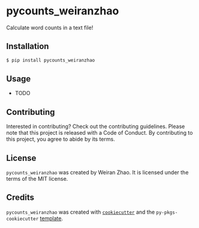 # pycounts_weiranzhao

Calculate word counts in a text file!

## Installation

```bash
$ pip install pycounts_weiranzhao
```

## Usage

- TODO

## Contributing

Interested in contributing? Check out the contributing guidelines. Please note that this project is released with a Code of Conduct. By contributing to this project, you agree to abide by its terms.

## License

`pycounts_weiranzhao` was created by Weiran Zhao. It is licensed under the terms of the MIT license.

## Credits

`pycounts_weiranzhao` was created with [`cookiecutter`](https://cookiecutter.readthedocs.io/en/latest/) and the `py-pkgs-cookiecutter` [template](https://github.com/py-pkgs/py-pkgs-cookiecutter).

